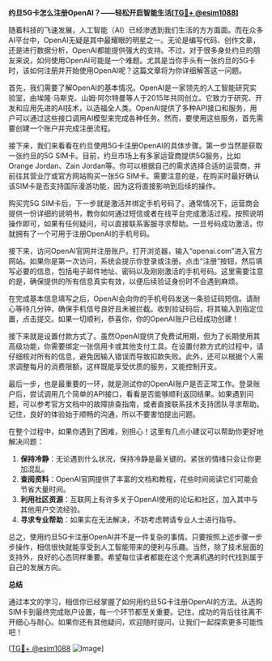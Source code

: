 **约旦5G卡怎么注册OpenAI？——轻松开启智能生活[[TG💪+ @esim1088](https://t.me/s/esim1088)]**

随着科技的飞速发展，人工智能（AI）已经渗透到我们生活的方方面面。而在众多AI平台中，OpenAI无疑是其中最耀眼的明星之一。无论是编写代码、创作文章，还是进行数据分析，OpenAI都能提供强大的支持。不过，对于很多身处约旦的朋友来说，如何使用OpenAI可能是一个难题。尤其是当你手头有一张约旦的5G卡时，该如何注册并开始使用OpenAI呢？这篇文章将为你详细解答这一问题。

首先，我们需要了解OpenAI的基本情况。OpenAI是一家领先的人工智能研究实验室，由埃隆·马斯克、山姆·阿尔特曼等人于2015年共同创立。它致力于研究、开发和应用先进的AI技术，以造福全人类。OpenAI提供了多种API接口和服务，用户可以通过这些接口调用AI模型来完成各种任务。然而，要使用这些服务，首先需要创建一个账户并完成注册流程。

接下来，我们来看看在约旦使用5G卡注册OpenAI的具体步骤。第一步当然是获取一张约旦的5G SIM卡。目前，约旦市场上有多家运营商提供5G服务，比如Orange Jordan、Zain Jordan等。你可以根据自己的需求选择合适的运营商，并前往其营业厅或官方网站购买一张5G SIM卡。需要注意的是，在购买时最好确认该SIM卡是否支持国际漫游功能，因为这将直接影响到后续的操作。

购买完5G SIM卡后，下一步就是激活并绑定手机号码了。通常情况下，运营商会提供一份详细的说明书，教你如何通过短信或者在线平台完成激活过程。按照说明操作即可，如果有任何疑问，可以直接联系客服寻求帮助。一旦号码成功激活，你就拥有了一个可用于注册OpenAI的手机号码。

接下来，访问OpenAI官网并注册账户。打开浏览器，输入“openai.com”进入官方网站。如果你是第一次访问，系统会提示你登录或注册。点击“注册”按钮，然后填写必要的信息，包括电子邮件地址、密码以及刚刚激活的手机号码。这里需要注意的是，确保提供的所有信息真实有效，以便后续验证身份时不会遇到麻烦。

在完成基本信息填写之后，OpenAI会向你的手机号码发送一条验证码短信。请耐心等待几分钟，确保手机信号良好且未被拦截。收到验证码后，将其输入到指定位置，点击提交。如果一切顺利，恭喜你，你的OpenAI账户已经成功创建！

接下来就是设置付款方式了。虽然OpenAI提供了免费试用期，但为了长期使用其高级功能，你需要绑定一张信用卡或其他支付工具。在设置付款方式的过程中，请仔细核对所有的信息，避免因输入错误而导致扣款失败。此外，还可以根据个人需求调整每月的消费限额，这样既能享受优质的服务，又能控制开支。

最后一步，也是最重要的一环，就是测试你的OpenAI账户是否正常工作。登录账户后，尝试调用几个简单的API接口，看看是否能够顺利返回结果。如果遇到问题，可以参考官方文档中的故障排查指南，或者直接联系技术支持团队寻求帮助。记住，良好的体验始于顺畅的沟通，所以不要害怕提出问题。

在整个过程中，如果你遇到了困难，别担心！这里有几点小建议可以帮助你更好地解决问题：

1. **保持冷静**：无论遇到什么状况，保持冷静是最关键的。紧张的情绪只会让你更加混乱。
2. **查阅资料**：OpenAI官网提供了丰富的文档和教程，花些时间阅读它们可能会节省大量时间。
3. **利用社区资源**：互联网上有许多关于OpenAI使用的论坛和社区，加入其中与其他用户交流经验。
4. **寻求专业帮助**：如果实在无法解决，不妨考虑聘请专业人士进行指导。

总之，使用约旦5G卡注册OpenAI并不是一件复杂的事情。只要按照上述步骤一步步操作，相信很快就能享受到人工智能带来的便利与乐趣。当然，除了技术层面的支持外，良好的心态同样重要。希望每位读者都能在这个充满机遇的时代找到属于自己的发展方向。

**总结**

通过本文的学习，相信你已经掌握了如何用约旦5G卡注册OpenAI的方法。从选购SIM卡到最终完成账户设置，每一个环节都至关重要。记住，成功的背后往往离不开细心与耐心。如果你还有其他疑问，欢迎随时提问，让我们一起探索更多可能性吧！

[[TG💪+ @esim1088](https://t.me/s/esim1088) ![Image](https://i.postimg.cc/4NQfJmqS/Snipaste-2025-05-13-00-14-12.png)]